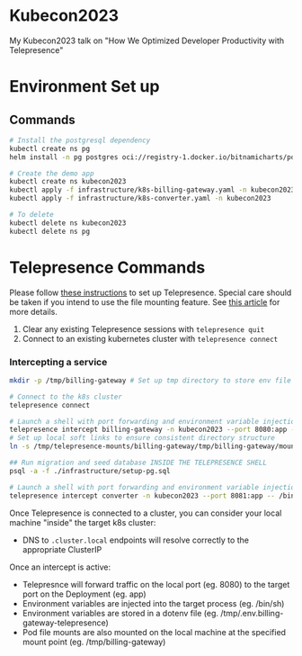 # Kubecon2023
My Kubecon2023 talk on "How We Optimized Developer Productivity with Telepresence"

# Environment Set up 

## Commands
```bash
# Install the postgresql dependency
kubectl create ns pg
helm install -n pg postgres oci://registry-1.docker.io/bitnamicharts/postgresql --set global.postgresql.auth.password="kubecon2023"

# Create the demo app
kubectl create ns kubecon2023
kubectl apply -f infrastructure/k8s-billing-gateway.yaml -n kubecon2023
kubectl apply -f infrastructure/k8s-converter.yaml -n kubecon2023

# To delete
kubectl delete ns kubecon2023
kubectl delete ns pg
```

# Telepresence Commands
Please follow [these instructions](https://www.getambassador.io/docs/telepresence-oss/latest/install) to set up Telepresence. 
Special care should be taken if you intend to use the file mounting feature. See [this article](https://www.getambassador.io/docs/telepresence-oss/latest/troubleshooting#volume-mounts-are-not-working-on-macos) for more details.
1. Clear any existing Telepresence sessions with `telepresence quit`
2. Connect to an existing kubernetes cluster with `telepresence connect`

### Intercepting a service
```bash
mkdir -p /tmp/billing-gateway # Set up tmp directory to store env file and mounts

# Connect to the k8s cluster
telepresence connect

# Launch a shell with port forwarding and environment variable injection from billing-gateway
telepresence intercept billing-gateway -n kubecon2023 --port 8080:app --env-file /tmp/billing-gateway/.env --mount /tmp/telepresence-mounts/billing-gateway -- /bin/sh
# Set up local soft links to ensure consistent directory structure
ln -s /tmp/telepresence-mounts/billing-gateway/tmp/billing-gateway/mounts /tmp/billing-gateway/mounts

## Run migration and seed database INSIDE THE TELEPRESENCE SHELL
psql -a -f ./infrastructure/setup-pg.sql

# Launch a shell with port forwarding and environment variable injection from converter
telepresence intercept converter -n kubecon2023 --port 8081:app -- /bin/sh

```

Once Telepresence is connected to a cluster, you can consider your local machine "inside" the target k8s cluster: 
- DNS to `.cluster.local` endpoints will resolve correctly to the appropriate ClusterIP

Once an intercept is active:
- Telepresnce will forward traffic on the local port (eg. 8080) to the target port on the Deployment (eg. app)
- Environment variables are injected into the target process (eg. /bin/sh)
- Environment variables are stored in a dotenv file (eg. /tmp/.env.billing-gateway-telepresence)
- Pod file mounts are also mounted on the local machine at the specified mount point (eg. /tmp/billing-gateway)